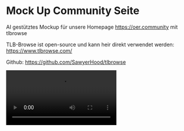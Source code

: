 # Mock Up Community Seite

AI gestütztes Mockup für unsere Homepage https://oer.community mit tlbrowse 

TLB-Browse ist open-source und kann heir direkt verwendet werden: https://www.tlbrowse.com/

Github: https://github.com/SawyerHood/tlbrowse 

<video src="/attachments/e5e0b70e-d5ff-42c0-9184-d462a048e679" title="mockup-oer-community.mp4" controls></video>